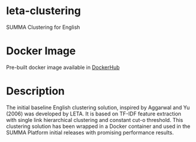# leta-clustering
SUMMA Clustering for English

# Docker Image

Pre-built docker image available in [DockerHub](https://hub.docker.com/r/summaleta/leta-clustering/)

# Description
The initial baseline English clustering solution, inspired by Aggarwal and Yu
(2006) was developed by LETA. It is based on TF-IDF feature extraction with
single link hierarchical clustering and constant cut-o  threshold. This
clustering solution has been wrapped in a Docker container and used in the SUMMA
Platform initial releases with promising performance results.
